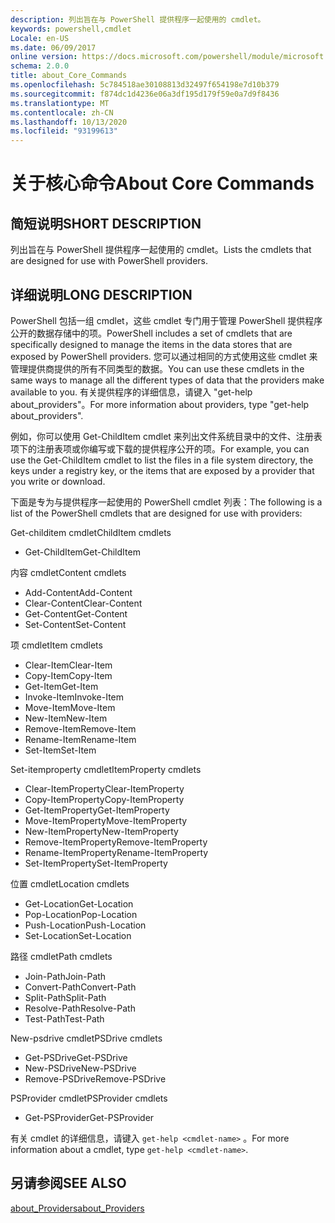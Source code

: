 ```yaml
---
description: 列出旨在与 PowerShell 提供程序一起使用的 cmdlet。
keywords: powershell,cmdlet
Locale: en-US
ms.date: 06/09/2017
online version: https://docs.microsoft.com/powershell/module/microsoft.powershell.core/about/about_core_commands?view=powershell-7&WT.mc_id=ps-gethelp
schema: 2.0.0
title: about_Core_Commands
ms.openlocfilehash: 5c784518ae30108813d32497f654198e7d10b379
ms.sourcegitcommit: f874dc1d4236e06a3df195d179f59e0a7d9f8436
ms.translationtype: MT
ms.contentlocale: zh-CN
ms.lasthandoff: 10/13/2020
ms.locfileid: "93199613"
---
```

# <a name="about-core-commands"></a><span data-ttu-id="ff77a-104">关于核心命令</span><span class="sxs-lookup"><span data-stu-id="ff77a-104">About Core Commands</span></span>

## <a name="short-description"></a><span data-ttu-id="ff77a-105">简短说明</span><span class="sxs-lookup"><span data-stu-id="ff77a-105">SHORT DESCRIPTION</span></span>
<span data-ttu-id="ff77a-106">列出旨在与 PowerShell 提供程序一起使用的 cmdlet。</span><span class="sxs-lookup"><span data-stu-id="ff77a-106">Lists the cmdlets that are designed for use with PowerShell providers.</span></span>

## <a name="long-description"></a><span data-ttu-id="ff77a-107">详细说明</span><span class="sxs-lookup"><span data-stu-id="ff77a-107">LONG DESCRIPTION</span></span>

<span data-ttu-id="ff77a-108">PowerShell 包括一组 cmdlet，这些 cmdlet 专门用于管理 PowerShell 提供程序公开的数据存储中的项。</span><span class="sxs-lookup"><span data-stu-id="ff77a-108">PowerShell includes a set of cmdlets that are specifically designed to manage the items in the data stores that are exposed by PowerShell providers.</span></span>
<span data-ttu-id="ff77a-109">您可以通过相同的方式使用这些 cmdlet 来管理提供商提供的所有不同类型的数据。</span><span class="sxs-lookup"><span data-stu-id="ff77a-109">You can use these cmdlets in the same ways to manage all the different types of data that the providers make available to you.</span></span> <span data-ttu-id="ff77a-110">有关提供程序的详细信息，请键入 "get-help about_providers"。</span><span class="sxs-lookup"><span data-stu-id="ff77a-110">For more information about providers, type "get-help about_providers".</span></span>

<span data-ttu-id="ff77a-111">例如，你可以使用 Get-ChildItem cmdlet 来列出文件系统目录中的文件、注册表项下的注册表项或你编写或下载的提供程序公开的项。</span><span class="sxs-lookup"><span data-stu-id="ff77a-111">For example, you can use the Get-ChildItem cmdlet to list the files in a file system directory, the keys under a registry key, or the items that are exposed by a provider that you write or download.</span></span>

<span data-ttu-id="ff77a-112">下面是专为与提供程序一起使用的 PowerShell cmdlet 列表：</span><span class="sxs-lookup"><span data-stu-id="ff77a-112">The following is a list of the PowerShell cmdlets that are designed for use with providers:</span></span>

<span data-ttu-id="ff77a-113">Get-childitem cmdlet</span><span class="sxs-lookup"><span data-stu-id="ff77a-113">ChildItem cmdlets</span></span>

- <span data-ttu-id="ff77a-114">Get-ChildItem</span><span class="sxs-lookup"><span data-stu-id="ff77a-114">Get-ChildItem</span></span>

<span data-ttu-id="ff77a-115">内容 cmdlet</span><span class="sxs-lookup"><span data-stu-id="ff77a-115">Content cmdlets</span></span>

- <span data-ttu-id="ff77a-116">Add-Content</span><span class="sxs-lookup"><span data-stu-id="ff77a-116">Add-Content</span></span>
- <span data-ttu-id="ff77a-117">Clear-Content</span><span class="sxs-lookup"><span data-stu-id="ff77a-117">Clear-Content</span></span>
- <span data-ttu-id="ff77a-118">Get-Content</span><span class="sxs-lookup"><span data-stu-id="ff77a-118">Get-Content</span></span>
- <span data-ttu-id="ff77a-119">Set-Content</span><span class="sxs-lookup"><span data-stu-id="ff77a-119">Set-Content</span></span>

<span data-ttu-id="ff77a-120">项 cmdlet</span><span class="sxs-lookup"><span data-stu-id="ff77a-120">Item cmdlets</span></span>

- <span data-ttu-id="ff77a-121">Clear-Item</span><span class="sxs-lookup"><span data-stu-id="ff77a-121">Clear-Item</span></span>
- <span data-ttu-id="ff77a-122">Copy-Item</span><span class="sxs-lookup"><span data-stu-id="ff77a-122">Copy-Item</span></span>
- <span data-ttu-id="ff77a-123">Get-Item</span><span class="sxs-lookup"><span data-stu-id="ff77a-123">Get-Item</span></span>
- <span data-ttu-id="ff77a-124">Invoke-Item</span><span class="sxs-lookup"><span data-stu-id="ff77a-124">Invoke-Item</span></span>
- <span data-ttu-id="ff77a-125">Move-Item</span><span class="sxs-lookup"><span data-stu-id="ff77a-125">Move-Item</span></span>
- <span data-ttu-id="ff77a-126">New-Item</span><span class="sxs-lookup"><span data-stu-id="ff77a-126">New-Item</span></span>
- <span data-ttu-id="ff77a-127">Remove-Item</span><span class="sxs-lookup"><span data-stu-id="ff77a-127">Remove-Item</span></span>
- <span data-ttu-id="ff77a-128">Rename-Item</span><span class="sxs-lookup"><span data-stu-id="ff77a-128">Rename-Item</span></span>
- <span data-ttu-id="ff77a-129">Set-Item</span><span class="sxs-lookup"><span data-stu-id="ff77a-129">Set-Item</span></span>

<span data-ttu-id="ff77a-130">Set-itemproperty cmdlet</span><span class="sxs-lookup"><span data-stu-id="ff77a-130">ItemProperty cmdlets</span></span>

- <span data-ttu-id="ff77a-131">Clear-ItemProperty</span><span class="sxs-lookup"><span data-stu-id="ff77a-131">Clear-ItemProperty</span></span>
- <span data-ttu-id="ff77a-132">Copy-ItemProperty</span><span class="sxs-lookup"><span data-stu-id="ff77a-132">Copy-ItemProperty</span></span>
- <span data-ttu-id="ff77a-133">Get-ItemProperty</span><span class="sxs-lookup"><span data-stu-id="ff77a-133">Get-ItemProperty</span></span>
- <span data-ttu-id="ff77a-134">Move-ItemProperty</span><span class="sxs-lookup"><span data-stu-id="ff77a-134">Move-ItemProperty</span></span>
- <span data-ttu-id="ff77a-135">New-ItemProperty</span><span class="sxs-lookup"><span data-stu-id="ff77a-135">New-ItemProperty</span></span>
- <span data-ttu-id="ff77a-136">Remove-ItemProperty</span><span class="sxs-lookup"><span data-stu-id="ff77a-136">Remove-ItemProperty</span></span>
- <span data-ttu-id="ff77a-137">Rename-ItemProperty</span><span class="sxs-lookup"><span data-stu-id="ff77a-137">Rename-ItemProperty</span></span>
- <span data-ttu-id="ff77a-138">Set-ItemProperty</span><span class="sxs-lookup"><span data-stu-id="ff77a-138">Set-ItemProperty</span></span>

<span data-ttu-id="ff77a-139">位置 cmdlet</span><span class="sxs-lookup"><span data-stu-id="ff77a-139">Location cmdlets</span></span>

- <span data-ttu-id="ff77a-140">Get-Location</span><span class="sxs-lookup"><span data-stu-id="ff77a-140">Get-Location</span></span>
- <span data-ttu-id="ff77a-141">Pop-Location</span><span class="sxs-lookup"><span data-stu-id="ff77a-141">Pop-Location</span></span>
- <span data-ttu-id="ff77a-142">Push-Location</span><span class="sxs-lookup"><span data-stu-id="ff77a-142">Push-Location</span></span>
- <span data-ttu-id="ff77a-143">Set-Location</span><span class="sxs-lookup"><span data-stu-id="ff77a-143">Set-Location</span></span>

<span data-ttu-id="ff77a-144">路径 cmdlet</span><span class="sxs-lookup"><span data-stu-id="ff77a-144">Path cmdlets</span></span>

- <span data-ttu-id="ff77a-145">Join-Path</span><span class="sxs-lookup"><span data-stu-id="ff77a-145">Join-Path</span></span>
- <span data-ttu-id="ff77a-146">Convert-Path</span><span class="sxs-lookup"><span data-stu-id="ff77a-146">Convert-Path</span></span>
- <span data-ttu-id="ff77a-147">Split-Path</span><span class="sxs-lookup"><span data-stu-id="ff77a-147">Split-Path</span></span>
- <span data-ttu-id="ff77a-148">Resolve-Path</span><span class="sxs-lookup"><span data-stu-id="ff77a-148">Resolve-Path</span></span>
- <span data-ttu-id="ff77a-149">Test-Path</span><span class="sxs-lookup"><span data-stu-id="ff77a-149">Test-Path</span></span>

<span data-ttu-id="ff77a-150">New-psdrive cmdlet</span><span class="sxs-lookup"><span data-stu-id="ff77a-150">PSDrive cmdlets</span></span>

- <span data-ttu-id="ff77a-151">Get-PSDrive</span><span class="sxs-lookup"><span data-stu-id="ff77a-151">Get-PSDrive</span></span>
- <span data-ttu-id="ff77a-152">New-PSDrive</span><span class="sxs-lookup"><span data-stu-id="ff77a-152">New-PSDrive</span></span>
- <span data-ttu-id="ff77a-153">Remove-PSDrive</span><span class="sxs-lookup"><span data-stu-id="ff77a-153">Remove-PSDrive</span></span>

<span data-ttu-id="ff77a-154">PSProvider cmdlet</span><span class="sxs-lookup"><span data-stu-id="ff77a-154">PSProvider cmdlets</span></span>

- <span data-ttu-id="ff77a-155">Get-PSProvider</span><span class="sxs-lookup"><span data-stu-id="ff77a-155">Get-PSProvider</span></span>

<span data-ttu-id="ff77a-156">有关 cmdlet 的详细信息，请键入 `get-help <cmdlet-name>` 。</span><span class="sxs-lookup"><span data-stu-id="ff77a-156">For more information about a cmdlet, type `get-help <cmdlet-name>`.</span></span>

## <a name="see-also"></a><span data-ttu-id="ff77a-157">另请参阅</span><span class="sxs-lookup"><span data-stu-id="ff77a-157">SEE ALSO</span></span>

[<span data-ttu-id="ff77a-158">about_Providers</span><span class="sxs-lookup"><span data-stu-id="ff77a-158">about_Providers</span></span>](about_Providers.md)

